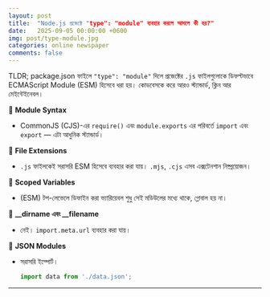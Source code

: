```yaml
---
layout: post
title:  "Node.js প্রজেক্টে "type": "module" ব্যবহার করলে আসলে কী হয়?"
date:   2025-09-05 00:00:00 +0600
img: post/type-module.jpg
categories: online newspaper
comments: false
---
```



TLDR;
package.json ফাইলে `"type": "module"` দিলে প্রজেক্টের `.js` ফাইলগুলোকে ডিফল্টভাবে ECMAScript Module (ESM) হিসেবে ধরা হয়। কোডবেসকে করে আরও স্ট্যান্ডার্ড, ক্লিন আর মেইন্টেইনেবল।

🔹 **Module Syntax**

* CommonJS (CJS)-এর `require()` এবং `module.exports` এর পরিবর্তে `import` এবং `export` — এটা আধুনিক স্ট্যান্ডার্ড।

🔹 **File Extensions**

* `.js` ফাইলকেই সরাসরি ESM হিসেবে ব্যবহার করা যায়। `.mjs`, `.cjs` এসব এক্সটেনশান নিষ্প্রয়োজন।

🔹 **Scoped Variables**

* (ESM) টপ-লেভেলে ডিফাইন করা ভ্যারিয়েবল শুধু সেই মডিউলের মধ্যে থাকে, গ্লোবাল হয় না।

🔹 **\_\_dirname এবং \_\_filename**

* নেই। `import.meta.url` ব্যবহার করা যায়।

🔹 **JSON Modules**

* সরাসরি ইম্পোর্ট।

  ```js
  import data from './data.json';
  ```


---